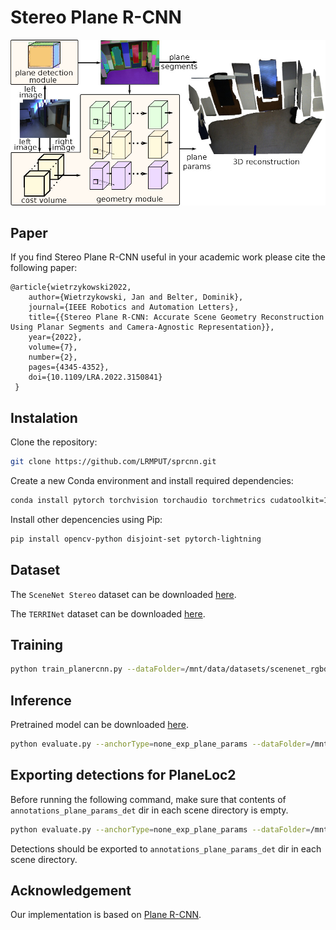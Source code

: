 # Stereo Plane R-CNN

![schematic](https://github.com/LRMPUT/sprcnn/raw/master/images/sprcnn.jpg)

## Paper

If you find Stereo Plane R-CNN useful in your academic work please cite the following paper:

    @article{wietrzykowski2022,
        author={Wietrzykowski, Jan and Belter, Dominik},
        journal={IEEE Robotics and Automation Letters}, 
        title={{Stereo Plane R-CNN: Accurate Scene Geometry Reconstruction Using Planar Segments and Camera-Agnostic Representation}}, 
        year={2022},
        volume={7},
        number={2},
        pages={4345-4352},
        doi={10.1109/LRA.2022.3150841}
     }

## Instalation

Clone the repository:
```bash
git clone https://github.com/LRMPUT/sprcnn.git
```
Create a new Conda environment and install required dependencies:
```bash
conda install pytorch torchvision torchaudio torchmetrics cudatoolkit=11.1 numpy scikit-image scipy numpy -c pytorch-lts -c nvidia
```
Install other depencencies using Pip:
```bash
pip install opencv-python disjoint-set pytorch-lightning
```

## Dataset

The `SceneNet Stereo` dataset can be downloaded [here](https://putpoznanpl-my.sharepoint.com/:f:/g/personal/jan_wietrzykowski_put_poznan_pl/ErZm6If9-91JtW7BEK4pXJcBWKLwhoujwisDu_tLDjik2Q?e=vgnlnM).

The `TERRINet` dataset can be downloaded [here](https://putpoznanpl-my.sharepoint.com/:f:/g/personal/jan_wietrzykowski_put_poznan_pl/Eqj0TnSgDrlJuJu0FC-bVGEB2hbpWHC_YA_l_qs9EDgkjw?e=JYRBIT).

## Training

```bash
python train_planercnn.py --dataFolder=/mnt/data/datasets/scenenet_rgbd --anchorType=none_exp_plane_params --normWeight=100.0 --dispWeight=1.0 --LR=0.00001 --numEpochs=10
```

## Inference

Pretrained model can be downloaded [here](https://putpoznanpl-my.sharepoint.com/:f:/g/personal/jan_wietrzykowski_put_poznan_pl/EgQqJVYSoLNJrkw3qWLqZ9IBUf8M0shHE8XNA74cwEs4ww?e=FyjB4g).

```bash
python evaluate.py --anchorType=none_exp_plane_params --dataFolder=/mnt/data/datasets/TERRINet --checkpoint=/mnt/data/datasets/scenenet_rgbd/checkpoint/plane_params.ckpt --no_normals
```

## Exporting detections for PlaneLoc2

Before running the following command, make sure that contents of `annotations_plane_params_det` dir in each scene directory is empty. 

```bash
python evaluate.py --anchorType=none_exp_plane_params --dataFolder=/mnt/data/datasets/TERRINet --checkpoint=/mnt/data/datasets/scenenet_rgbd/checkpoint/plane_params.ckpt --no_normals --export_detections
```
Detections should be exported to `annotations_plane_params_det` dir in each scene directory.

## Acknowledgement

Our implementation is based on [Plane R-CNN](https://github.com/NVlabs/planercnn).

